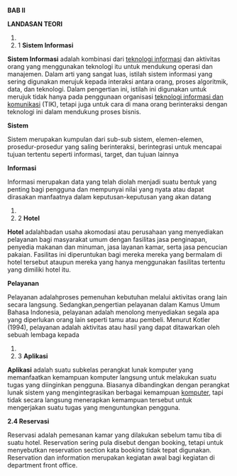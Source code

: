**BAB II**

**LANDASAN TEORI**

1.
  1. 1 **Sistem Informasi**

**Sistem Informasi**  adalah kombinasi dari  [teknologi informasi](https://id.wikipedia.org/wiki/Teknologi_informasi) dan aktivitas orang yang menggunakan teknologi itu untuk mendukung operasi dan manajemen. Dalam arti yang sangat luas, istilah sistem informasi yang sering digunakan merujuk kepada interaksi antara orang, proses algoritmik, data, dan teknologi. Dalam pengertian ini, istilah ini digunakan untuk merujuk tidak hanya pada penggunaan organisasi  [teknologi informasi dan komunikasi](https://id.wikipedia.org/wiki/Teknologi_informasi_dan_komunikasi) (TIK), tetapi juga untuk cara di mana orang berinteraksi dengan teknologi ini dalam mendukung proses bisnis.

**Sistem**

Sistem merupakan kumpulan dari sub-sub sistem, elemen-elemen, prosedur-prosedur yang saling berinteraksi, berintegrasi untuk mencapai tujuan tertentu seperti informasi, target, dan tujuan lainnya

**Informasi**

Informasi merupakan data yang telah diolah menjadi suatu bentuk yang penting bagi pengguna dan mempunyai nilai yang nyata atau dapat dirasakan manfaatnya dalam keputusan-keputusan yang akan datang

1.
  1. 2 **Hotel**

**Hotel** adalahbadan usaha akomodasi atau perusahaan yang menyediakan pelayanan bagi masyarakat umum dengan fasilitas jasa penginapan, penyedia makanan dan minuman, jasa layanan kamar, serta jasa pencucian pakaian. Fasilitas ini diperuntukan bagi mereka mereka yang bermalam di hotel tersebut ataupun mereka yang hanya menggunakan fasilitas tertentu yang dimiliki hotel itu.

**Pelayanan**

Pelayanan adalahproses pemenuhan kebutuhan melalui aktivitas orang lain secara langsung. Sedangkan,pengertian pelayanan dalam Kamus Umum Bahasa Indonesia, pelayanan adalah menolong menyediakan segala apa yang diperlukan orang lain seperti tamu atau pembeli. Menurut Kotler (1994), pelayanan adalah aktivitas atau hasil yang dapat ditawarkan oleh sebuah lembaga kepada

1.
  1. 3 **Aplikasi**

**Aplikasi**  adalah suatu subkelas perangkat lunak komputer yang memanfaatkan kemampuan komputer langsung untuk melakukan suatu tugas yang diinginkan pengguna. Biasanya dibandingkan dengan perangkat lunak sistem yang mengintegrasikan berbagai kemampuan [komputer](http://definisimu.blogspot.com/2012/07/definisi-komputer.html), tapi tidak secara langsung menerapkan kemampuan tersebut untuk mengerjakan suatu tugas yang menguntungkan pengguna.

**2.4  Reservasi**

Reservasi adalah pemesanan kamar yang dilakukan sebelum tamu tiba di suatu hotel. Reservation sering pula disebut dengan booking, tetapi untuk menyebutkan reservation section kata booking tidak tepat digunakan. Reservation dan information merupakan kegiatan awal bagi kegiatan di department front office.